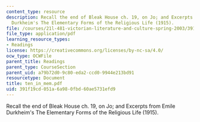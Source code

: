 ```yaml
---
content_type: resource
description: Recall the end of Bleak House ch. 19, on Jo; and Excerpts from Emile
  Durkheim's The Elementary Forms of the Religious Life (1915).
file: /courses/21l-481-victorian-literature-and-culture-spring-2003/391f19cd051a6a980fbd60ae5731efd9_ten_in_mem.pdf
file_type: application/pdf
learning_resource_types:
- Readings
license: https://creativecommons.org/licenses/by-nc-sa/4.0/
ocw_type: OCWFile
parent_title: Readings
parent_type: CourseSection
parent_uid: a79b72d0-9c80-eda2-ccd0-9944e213bd91
resourcetype: Document
title: ten_in_mem.pdf
uid: 391f19cd-051a-6a98-0fbd-60ae5731efd9
---
```

Recall the end of Bleak House ch. 19, on Jo; and Excerpts from Emile Durkheim's The Elementary Forms of the Religious Life (1915).